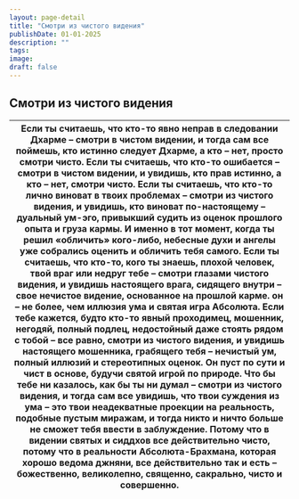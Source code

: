 ```yaml
---
layout: page-detail
title: "Смотри из чистого видения"
publishDate: 01-01-2025
description: ""
tags:
image:
draft: false
---
```


## Смотри из чистого видения
| Если ты считаешь, что кто-то  явно неправ в следовании Дхарме –  смотри в чистом видении,  и тогда сам все поймешь, кто истинно следует Дхарме,  а кто – нет, просто смотри чисто. Если ты считаешь,  что кто-то ошибается –  смотри в чистом видении, и увидишь, кто прав истинно,  а кто – нет, смотри чисто. Если ты считаешь,  что кто-то лично виноват в твоих проблемах –  смотри из чистого видения, и увидишь, кто виноват по-настоящему –  дуальный ум-эго, привыкший судить  из оценок прошлого опыта и груза кармы. И именно в тот момент,  когда ты решил «обличить» кого-либо,  небесные духи и ангелы уже собрались  оценить и обличить тебя самого. Если ты считаешь,  что кто-то, кого ты знаешь,  плохой человек, твой враг или недруг тебе –  смотри глазами чистого видения, и увидишь настоящего врага,  сидящего внутри – свое нечистое видение,  основанное на прошлой карме. он – не более, чем иллюзия ума и святая игра Абсолюта. Если тебе кажется, будто кто-то  явный проходимец, мошенник,  негодяй, полный подлец, недостойный даже стоять рядом с тобой –  все равно, смотри из чистого видения,  и увидишь настоящего мошенника,  грабящего тебя – нечистый ум, полный иллюзий и стереотипных оценок. Он пуст по сути и чист в основе, будучи святой игрой по природе. Что бы тебе ни казалось,  как бы ты ни думал – смотри из чистого видения,  и тогда сам все увидишь, что твои суждения из ума –  это твои неадекватные проекции на реальность, подобные пустым миражам, и тогда никто и ничто больше  не сможет тебя ввести в заблуждение. Потому что в видении святых и сиддхов  все действительно чисто,  потому что в реальности Абсолюта-Брахмана,  которая хорошо ведома джняни,  все действительно так и есть – божественно, великолепно, священно,  сакрально, чисто и совершенно. |
| ------------------------------------------------------------------------------------------------------------------------------------------------------------------------------------------------------------------------------------------------------------------------------------------------------------------------------------------------------------------------------------------------------------------------------------------------------------------------------------------------------------------------------------------------------------------------------------------------------------------------------------------------------------------------------------------------------------------------------------------------------------------------------------------------------------------------------------------------------------------------------------------------------------------------------------------------------------------------------------------------------------------------------------------------------------------------------------------------------------------------------------------------------------------------------------------------------------------------------------------------------------------------------------------------------------------------------------------------------------------------------------------------------------------------------------------------------------------------------------------------------------------------------------------------------------------------------------------------------------------------------------------------------------------------------------------------------------------------------------------------------------------------------------------------------------------------------- |
  
  
